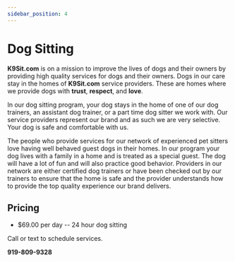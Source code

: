 ```yaml
---
sidebar_position: 4
---
```


# Dog Sitting
**K9Sit.com** is on a mission to improve the lives of dogs and their owners by
providing high quality services for dogs and their owners. Dogs in our care
stay in the homes of **K9Sit.com** service providers. These are homes where we
provide dogs with **trust**, **respect**, and **love**.

In our dog sitting program, your dog stays in the home of one of our dog
trainers, an assistant dog trainer, or a part time dog sitter we work with. Our
service providers represent our brand and as such we are very selective. Your
dog is safe and comfortable with us.

The people who provide services for our network of experienced pet sitters love
having well behaved guest dogs in their homes. In our program your dog lives
with a family in a home and is treated as a special guest. The dog will have a
lot of fun and will also practice good behavior. Providers in our network are
either certified dog trainers or have been checked out by our trainers to
ensure that the home is safe and the provider understands how to provide the
top quality experience our brand delivers.

## Pricing
- $69.00 per day -- 24 hour dog sitting

Call or text to schedule services.

**919-809-9328**
